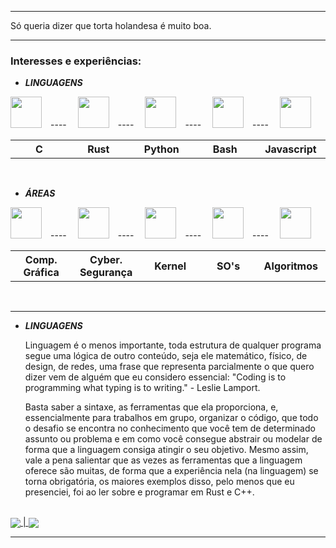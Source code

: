 <hr>

Só queria dizer que torta holandesa é muito boa.

<hr>

### **Interesses e experiências:**

- ***LINGUAGENS***

<img src="https://cdn.jsdelivr.net/gh/devicons/devicon/icons/c/c-original.svg"    
width="50px"
height="50px"
/> ---- 
<img src="https://cdn.jsdelivr.net/gh/devicons/devicon/icons/rust/rust-plain.svg"
    width="50px"
    height="50px"
/> ---- 
<img src="https://cdn.jsdelivr.net/gh/devicons/devicon/icons/python/python-original.svg"
    width="50px"
    height="50px"
/> ---- 
<img src="https://cdn.jsdelivr.net/gh/devicons/devicon/icons/bash/bash-original.svg"
    width="50px"
    height="50px"
/> ---- 
<img src="https://cdn.jsdelivr.net/gh/devicons/devicon/icons/javascript/javascript-original.svg"
    width="50px"
    height="50px"
/> 
<table table-layout="fixed">
<tr>
 <th scope="col" width="100px">C</th>
 <th scope="col" width="100px">Rust</th>
 <th scope="col" width="100px">Python</th>
 <th scope="col" width="100px">Bash</th>
 <th scope="col" width="100px">Javascript</th>
</tr>
 </table>

<br>

- ***ÁREAS***

<img src="https://img.icons8.com/external-inipagistudio-lineal-color-inipagistudio/64/000000/external-cube-augmented-reality-inipagistudio-lineal-color-inipagistudio.png"
    width="50px"
    height="50px"
/> ---- 
<img src="https://img.icons8.com/nolan/64/skull.png"
    width="50px"
    height="50px"
/> ---- 
<img src="https://img.icons8.com/color/48/000000/linux--v1.png"    
    width="50px"
    height="50px"
/> ---- 
<img src="https://img.icons8.com/color/48/000000/free-bsd.png"
    width="50px"
    height="50px"
/> ---- 
<img src="https://img.icons8.com/external-flatart-icons-lineal-color-flatarticons/64/000000/external-algorithm-data-science-and-cyber-security-flatart-icons-lineal-color-flatarticons.png"
    width="50px"
    height="50px"
/>

<table table-layout="fixed">
<tr>
 <th scope="col" width="100px">Comp.<br>Gráfica</th>
 <th scope="col" width="100px">Cyber.<br>Segurança</th>
 <th scope="col" width="100px"><div class="bloco">Kernel</div></th>
 <th scope="col" width="100px"><div class="bloco">SO's</div></th>
 <th scope="col" width="100px"><div class="bloco">Algoritmos</div></th>
</tr>
 </table>

<br>

<hr>


- ***LINGUAGENS***

    Linguagem é o menos importante, toda estrutura de qualquer programa segue uma lógica de outro conteúdo, seja ele matemático, físico, de design, de redes, uma frase que representa parcialmente o que quero dizer vem de alguém que eu considero essencial: "Coding is to programming what typing is to writing." - Leslie Lamport. 

    Basta saber a sintaxe, as ferramentas que ela proporciona, e, essencialmente para trabalhos em grupo, organizar o código, que todo o desafio se encontra no conhecimento que você tem de determinado assunto ou problema e em como você consegue abstrair ou modelar de forma que a linguagem consiga atingir o seu objetivo. Mesmo assim, vale a pena salientar que as vezes as ferramentas que a linguagem oferece são muitas, de forma que a experiência nela (na linguagem) se torna obrigatória, os maiores exemplos disso, pelo menos que eu presenciei, foi ao ler sobre e programar em Rust e C++. 

<br>

<a href="https://github.com/anuraghazra/github-readme-stats">
    <img align="center" src="https://github-readme-stats.vercel.app/api?username=Dantae-Jekins&show_icons=true&theme=synthwave&custom_title=Status">  | 
</a>

<a href="https://github.com/anuraghazra/github-readme-stats">
    <img align="center" src="https://github-readme-stats.vercel.app/api/top-langs/?username=Dantae-Jekins&hide=jupyter%20notebook&layout=compact&theme=synthwave&custom_title=Linguagens&line_height=30">
</a>



<br>

<hr>

<br>


<!--
**Dantae-Jekins/Dantae-Jekins** is a ✨ _special_ ✨ repository because its `README.md` (this file) appears on your GitHub profile.

Here are some ideas to get you started:

- 🔭 I’m currently working on ...
- 🌱 I’m currently learning ...
- 👯 I’m looking to collaborate on ...
- 🤔 I’m looking for help with ...
- 💬 Ask me about ...
- 📫 How to reach me: ...
- 😄 Pronouns: ...
- ⚡ Fun fact: ...
-->
